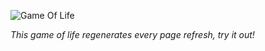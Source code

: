 ![Game Of Life](https://23efi6bmfm.us-east-1.awsapprunner.com/game.gif)

_This game of life regenerates every page refresh, try it out!_

